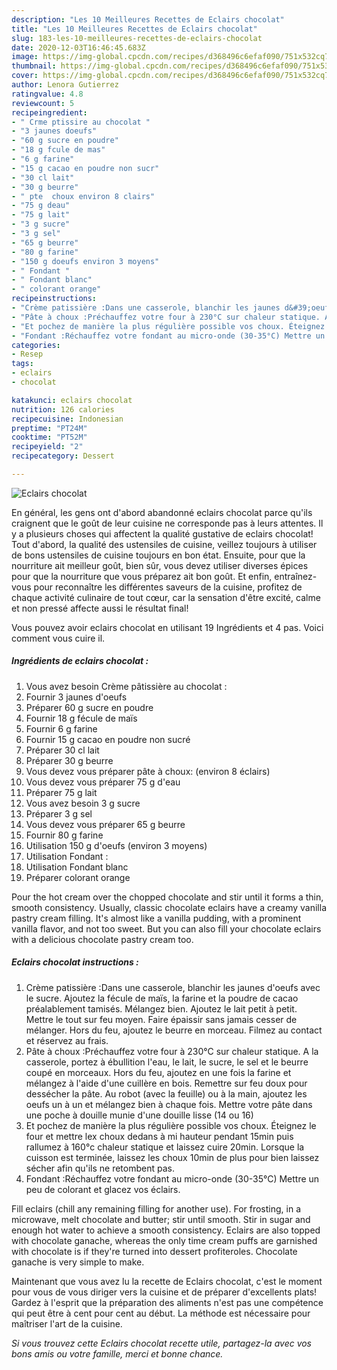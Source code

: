 ```yaml
---
description: "Les 10 Meilleures Recettes de Eclairs chocolat"
title: "Les 10 Meilleures Recettes de Eclairs chocolat"
slug: 183-les-10-meilleures-recettes-de-eclairs-chocolat
date: 2020-12-03T16:46:45.683Z
image: https://img-global.cpcdn.com/recipes/d368496c6efaf090/751x532cq70/eclairs-chocolat-photo-principale-de-la-recette.jpg
thumbnail: https://img-global.cpcdn.com/recipes/d368496c6efaf090/751x532cq70/eclairs-chocolat-photo-principale-de-la-recette.jpg
cover: https://img-global.cpcdn.com/recipes/d368496c6efaf090/751x532cq70/eclairs-chocolat-photo-principale-de-la-recette.jpg
author: Lenora Gutierrez
ratingvalue: 4.8
reviewcount: 5
recipeingredient:
- " Crme ptissire au chocolat "
- "3 jaunes doeufs"
- "60 g sucre en poudre"
- "18 g fcule de mas"
- "6 g farine"
- "15 g cacao en poudre non sucr"
- "30 cl lait"
- "30 g beurre"
- " pte  choux environ 8 clairs"
- "75 g deau"
- "75 g lait"
- "3 g sucre"
- "3 g sel"
- "65 g beurre"
- "80 g farine"
- "150 g doeufs environ 3 moyens"
- " Fondant "
- " Fondant blanc"
- " colorant orange"
recipeinstructions:
- "Crème patissière :Dans une casserole, blanchir les jaunes d&#39;oeufs avec le sucre. Ajoutez la fécule de maïs, la farine et la poudre de cacao préalablement tamisés. Mélangez bien. Ajoutez le lait petit à petit. Mettre le tout sur feu moyen. Faire épaissir sans jamais cesser de mélanger. Hors du feu, ajoutez le beurre en morceau. Filmez au contact et réservez au frais."
- "Pâte à choux :Préchauffez votre four à 230°C sur chaleur statique. A la casserole, portez à ébullition l&#39;eau, le lait, le sucre, le sel et le beurre coupé en morceaux. Hors du feu, ajoutez en une fois la farine et mélangez à l&#39;aide d&#39;une cuillère en bois. Remettre sur feu doux pour dessécher la pâte. Au robot (avec la feuille) ou à la main, ajoutez les oeufs un à un et mélangez bien à chaque fois. Mettre votre pâte dans une poche à douille munie d&#39;une douille lisse (14 ou 16)"
- "Et pochez de manière la plus régulière possible vos choux. Éteignez le four et mettre lex choux dedans à mi hauteur pendant 15min puis rallumez à 160°c chaleur statique et laissez cuire 20min. Lorsque la cuisson est terminée, laissez les choux 10min de plus pour bien laissez sécher afin qu&#39;ils ne retombent pas."
- "Fondant :Réchauffez votre fondant au micro-onde (30-35°C) Mettre un peu de colorant et glacez vos éclairs."
categories:
- Resep
tags:
- eclairs
- chocolat

katakunci: eclairs chocolat 
nutrition: 126 calories
recipecuisine: Indonesian
preptime: "PT24M"
cooktime: "PT52M"
recipeyield: "2"
recipecategory: Dessert

---
```



![Eclairs chocolat](https://img-global.cpcdn.com/recipes/d368496c6efaf090/751x532cq70/eclairs-chocolat-photo-principale-de-la-recette.jpg)

En général, les gens ont d'abord abandonné eclairs chocolat parce qu'ils craignent que le goût de leur cuisine ne corresponde pas à leurs attentes. Il y a plusieurs choses qui affectent la qualité gustative de eclairs chocolat! Tout d'abord, la qualité des ustensiles de cuisine, veillez toujours à utiliser de bons ustensiles de cuisine toujours en bon état. Ensuite, pour que la nourriture ait meilleur goût, bien sûr, vous devez utiliser diverses épices pour que la nourriture que vous préparez ait bon goût. Et enfin, entraînez-vous pour reconnaître les différentes saveurs de la cuisine, profitez de chaque activité culinaire de tout cœur, car la sensation d'être excité, calme et non pressé affecte aussi le résultat final!

<!--inarticleads1-->

Vous pouvez avoir eclairs chocolat en utilisant 19 Ingrédients et 4 pas. Voici comment vous cuire il.

##### Ingrédients de eclairs chocolat :

1. Vous avez besoin  Crème pâtissière au chocolat :
1. Fournir 3 jaunes d&#39;oeufs
1. Préparer 60 g sucre en poudre
1. Fournir 18 g fécule de maïs
1. Fournir 6 g farine
1. Fournir 15 g cacao en poudre non sucré
1. Préparer 30 cl lait
1. Préparer 30 g beurre
1. Vous devez vous préparer  pâte à choux: (environ 8 éclairs)
1. Vous devez vous préparer 75 g d&#39;eau
1. Préparer 75 g lait
1. Vous avez besoin 3 g sucre
1. Préparer 3 g sel
1. Vous devez vous préparer 65 g beurre
1. Fournir 80 g farine
1. Utilisation 150 g d&#39;oeufs (environ 3 moyens)
1. Utilisation  Fondant :
1. Utilisation  Fondant blanc
1. Préparer  colorant orange


Pour the hot cream over the chopped chocolate and stir until it forms a thin, smooth consistency. Usually, classic chocolate eclairs have a creamy vanilla pastry cream filling. It&#39;s almost like a vanilla pudding, with a prominent vanilla flavor, and not too sweet. But you can also fill your chocolate eclairs with a delicious chocolate pastry cream too. 

<!--inarticleads2-->

##### Eclairs chocolat instructions :

1. Crème patissière :Dans une casserole, blanchir les jaunes d&#39;oeufs avec le sucre. Ajoutez la fécule de maïs, la farine et la poudre de cacao préalablement tamisés. Mélangez bien. Ajoutez le lait petit à petit. Mettre le tout sur feu moyen. Faire épaissir sans jamais cesser de mélanger. Hors du feu, ajoutez le beurre en morceau. Filmez au contact et réservez au frais.
1. Pâte à choux :Préchauffez votre four à 230°C sur chaleur statique. A la casserole, portez à ébullition l&#39;eau, le lait, le sucre, le sel et le beurre coupé en morceaux. Hors du feu, ajoutez en une fois la farine et mélangez à l&#39;aide d&#39;une cuillère en bois. Remettre sur feu doux pour dessécher la pâte. Au robot (avec la feuille) ou à la main, ajoutez les oeufs un à un et mélangez bien à chaque fois. Mettre votre pâte dans une poche à douille munie d&#39;une douille lisse (14 ou 16)
1. Et pochez de manière la plus régulière possible vos choux. Éteignez le four et mettre lex choux dedans à mi hauteur pendant 15min puis rallumez à 160°c chaleur statique et laissez cuire 20min. Lorsque la cuisson est terminée, laissez les choux 10min de plus pour bien laissez sécher afin qu&#39;ils ne retombent pas.
1. Fondant :Réchauffez votre fondant au micro-onde (30-35°C) Mettre un peu de colorant et glacez vos éclairs.


Fill eclairs (chill any remaining filling for another use). For frosting, in a microwave, melt chocolate and butter; stir until smooth. Stir in sugar and enough hot water to achieve a smooth consistency. Eclairs are also topped with chocolate ganache, whereas the only time cream puffs are garnished with chocolate is if they&#39;re turned into dessert profiteroles. Chocolate ganache is very simple to make. 

<!--inarticleads1-->

<p>
Maintenant que vous avez lu la recette de Eclairs chocolat, c'est le moment pour vous de vous diriger vers la cuisine et de préparer d'excellents plats! Gardez à l'esprit que la préparation des aliments n'est pas une compétence qui peut être à cent pour cent au début. La méthode est nécessaire pour maîtriser l'art de la cuisine.
</p>

<p>
<i>Si vous trouvez cette Eclairs chocolat recette utile, partagez-la avec vos bons amis ou votre famille, merci et bonne chance.</i>
</p>
